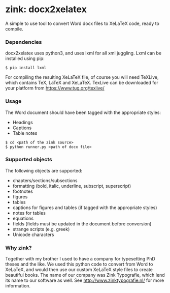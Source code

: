 # zink: docx2xelatex

A simple to use tool to convert Word docx files to XeLaTeX code, ready to compile.

### Dependencies

docx2xelatex uses python3, and uses lxml for all xml juggling. Lxml can be installed using pip:
```
$ pip install lxml
``` 

For compiling the resulting XeLaTeX file, of course you will need TeXLive, which contains TeX, LaTeX and XeLaTeX. 
TexLive can be downloaded for your platform from https://www.tug.org/texlive/

### Usage

The Word document should have been tagged with the appropriate styles:
- Headings
- Captions
- Table notes

```
$ cd <path of the zink source>
$ python runner.py <path of docx file>
```

### Supported objects

The following objects are supported:
- chapters/sections/subsections
- formatting (bold, italic, underline, subscript, superscript)
- footnotes
- figures
- tables
- captions for figures and tables (if tagged with the appropriate styles)
- notes for tables
- equations
- fields (fields must be updated in the document before conversion)
- strange scripts (e.g. greek)
- Unicode characters

### Why zink?

Together with my brother I used to have a company for typesetting PhD theses and the like.
We used this python code to convert from Word to XeLaTeX, and would then use our custom
XeLaTeX style files to create beautiful books. The name of our company was Zink Typografie,
which lend its name to our software as well. See http://www.zinktypografie.nl/ for more information.

